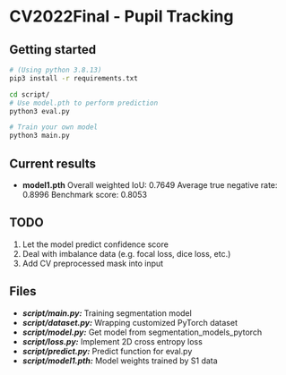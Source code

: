 # CV2022Final - Pupil Tracking

## Getting started
```bash
# (Using python 3.8.13)
pip3 install -r requirements.txt

cd script/
# Use model.pth to perform prediction
python3 eval.py

# Train your own model
python3 main.py
```

## Current results
- **model1.pth**
	Overall weighted IoU: 0.7649
	Average true negative rate: 0.8996
	Benchmark score: 0.8053

## TODO
1. Let the model predict confidence score
2. Deal with imbalance data (e.g. focal loss, dice loss, etc.)
3. Add CV preprocessed mask into input

## Files
- ***script/main.py:***
	Training segmentation model
- ***script/dataset.py:***
	Wrapping customized PyTorch dataset
- ***script/model.py:***
	Get model from segmentation_models_pytorch
- ***script/loss.py:***
	Implement 2D cross entropy loss
- ***script/predict.py:***
	Predict function for eval.py
- ***script/model1.pth:***
	Model weights trained by S1 data